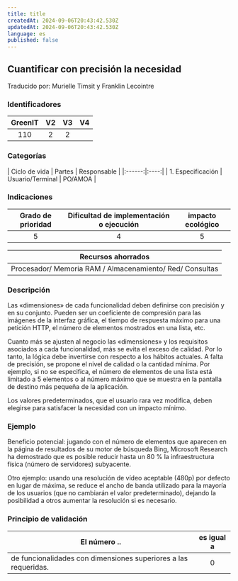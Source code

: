 ```yaml
---
title: title
createdAt: 2024-09-06T20:43:42.530Z
updatedAt: 2024-09-06T20:43:42.530Z
language: es
published: false
---
```

## Cuantificar con precisión la necesidad
Traducido por: Murielle Timsit y Franklin Lecointre

### Identificadores

| GreenIT |  V2  |  V3  |  V4  |
|:-------:|:----:|:----:|:----:|
|  110   | 2  | 2  |  |

### Categorías

| Ciclo de vida | Partes | Responsable  |
|:------:|:----:|
| 1. Especificación | Usuario/Terminal | PO/AMOA |

### Indicaciones

| Grado de prioridad  | Dificultad de implementación o ejecución | impacto ecológico   |
|:-------------------:|:-------------------------:|:---------------------:|
| 5 | 4 | 5 |

|Recursos ahorrados   |
|:----------------------------------------------------------:|
|Procesador/ Memoria RAM / Almacenamiento/ Red/ Consultas   |

### Descripción

Las «dimensiones» de cada funcionalidad deben definirse con precisión y en su conjunto. Pueden ser un coeficiente de compresión para las imágenes de la interfaz gráfica, el tiempo de respuesta máximo para una petición HTTP, el número de elementos mostrados en una lista, etc.

Cuanto más se ajusten al negocio las «dimensiones» y los requisitos asociados a cada funcionalidad, más se evita el exceso de calidad.
Por lo tanto, la lógica debe invertirse con respecto a los hábitos actuales. A falta de precisión, se propone el nivel de calidad o la cantidad mínima. Por ejemplo, si no se especifica, el número de elementos de una lista está limitado a 5 elementos o al número máximo que se muestra en la pantalla de destino más pequeña de la aplicación.

Los valores predeterminados, que el usuario rara vez modifica, deben elegirse para satisfacer la necesidad con un impacto mínimo.

### Ejemplo

Beneficio potencial: jugando con el número de elementos que aparecen en la página de resultados de su motor de búsqueda Bing,
Microsoft Research ha demostrado que es posible reducir hasta un 80 % la infraestructura física (número de servidores) subyacente.

Otro ejemplo: usando una resolución de vídeo aceptable (480p) por defecto en lugar de máxima, se reduce el ancho de banda utilizado para la mayoría de los usuarios (que no cambiarán el valor predeterminado), dejando la posibilidad a otros aumentar la resolución si es necesario.

### Principio de validación

| El número ..   | es igual a   |  
|-------------------|:-------------------------:|
| de funcionalidades con dimensiones superiores a las requeridas. | 0 |


